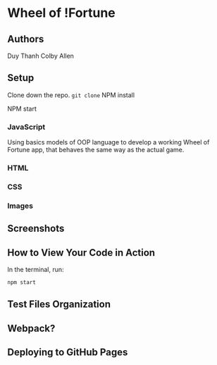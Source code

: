 # Wheel of !Fortune

## Authors
Duy Thanh
Colby Allen

## Setup
Clone down the repo.
```git clone```
NPM install

NPM start

### JavaScript

Using basics models of OOP language to develop a working Wheel of Fortune app, that behaves the same way as the actual game.

### HTML

### CSS

### Images

## Screenshots

## How to View Your Code in Action

In the terminal, run:

```bash
npm start
```

## Test Files Organization

## Webpack?

## Deploying to GitHub Pages
